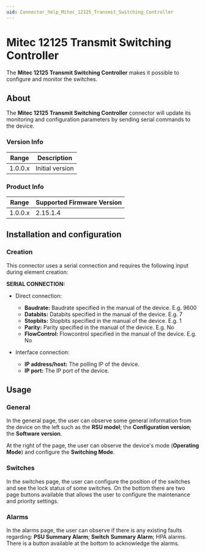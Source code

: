 ```yaml
---
uid: Connector_help_Mitec_12125_Transmit_Switching_Controller
---
```


# Mitec 12125 Transmit Switching Controller

The **Mitec 12125 Transmit Switching Controller** makes it possible to configure and monitor the switches.

## About

The **Mitec 12125 Transmit Switching Controller** connector will update its monitoring and configuration parameters by sending serial commands to the device.

### Version Info

| **Range** | **Description** |
|------------------|-----------------|
| 1.0.0.x          | Initial version |

### Product Info

| Range | Supported Firmware Version |
|------------------|-----------------------------|
| 1.0.0.x          | 2.15.1.4                    |

## Installation and configuration

### Creation

This connector uses a serial connection and requires the following input during element creation:

**SERIAL CONNECTION:**

- Direct connection:

  - **Baudrate:** Baudrate specified in the manual of the device. E.g. 9600
  - **Databits:** Databits specified in the manual of the device. E.g. 7
  - **Stopbits:** Stopbits specified in the manual of the device. E.g. 1
  - **Parity:** Parity specified in the manual of the device. E.g. No
  - **FlowControl:** Flowcontrol specified in the manual of the device. E.g. No

- Interface connection:

  - **IP address/host:** The polling IP of the device.
  - **IP port:** The IP port of the device.

## Usage

### General

In the general page, the user can observe some general information from the device on the left such as the **RSU model**; the **Configuration version**; the **Software version**.

At the right of the page, the user can observe the device's mode (**Operating Mode**) and configure the **Switching Mode**.

### Switches

In the switches page, the user can configure the position of the switches and see the lock status of some switches. On the bottom there are two page buttons available that allows the user to configure the maintenance and priority settings.

### Alarms

In the alarms page, the user can observe if there is any existing faults regarding: **PSU Summary Alarm**; **Switch** **Summary Alarm**; HPA alarms. There is a button available at the bottom to acknowledge the alarms.
